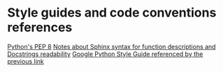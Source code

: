 # Style guides and code conventions references
[Python's PEP 8][1]
[Notes about Sphinx syntax for function descriptions and Docstrings readability][2]
[Google Python Style Guide referenced by the previous link][3]


[1]: https://www.python.org/dev/peps/pep-0008/
[2]: https://pythonhosted.org/an_example_pypi_project/sphinx.html#function-definitions
[3]: https://google.github.io/styleguide/pyguide.html?showone=Comments#Comments
